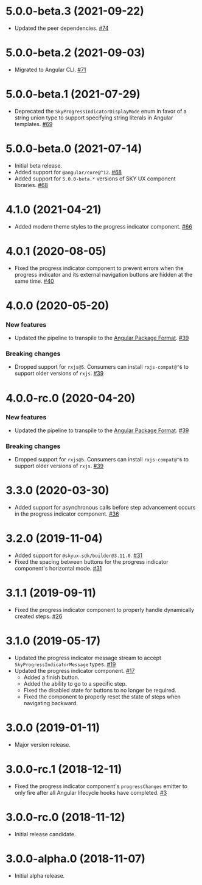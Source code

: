 # 5.0.0-beta.3 (2021-09-22)

- Updated the peer dependencies. [#74](https://github.com/blackbaud/skyux-progress-indicator/pull/74)

# 5.0.0-beta.2 (2021-09-03)

- Migrated to Angular CLI. [#71](https://github.com/blackbaud/skyux-progress-indicator/pull/71)

# 5.0.0-beta.1 (2021-07-29)

- Deprecated the `SkyProgressIndicatorDisplayMode` enum in favor of a string union type to support specifying string literals in Angular templates. [#69](https://github.com/blackbaud/skyux-progress-indicator/pull/69)

# 5.0.0-beta.0 (2021-07-14)

- Initial beta release.
- Added support for `@angular/core@^12`. [#68](https://github.com/blackbaud/skyux-progress-indicator/pull/68)
- Added support for `5.0.0-beta.*` versions of SKY UX component libraries. [#68](https://github.com/blackbaud/skyux-progress-indicator/pull/68)

# 4.1.0 (2021-04-21)

- Added modern theme styles to the progress indicator component. [#66](https://github.com/blackbaud/skyux-progress-indicator/pull/66)

# 4.0.1 (2020-08-05)

- Fixed the progress indicator component to prevent errors when the progress indicator and its external navigation buttons are hidden at the same time. [#40](https://github.com/blackbaud/skyux-progress-indicator/pull/46)

# 4.0.0 (2020-05-20)

### New features

- Updated the pipeline to transpile to the [Angular Package Format](https://docs.google.com/document/d/1CZC2rcpxffTDfRDs6p1cfbmKNLA6x5O-NtkJglDaBVs/preview). [#39](https://github.com/blackbaud/skyux-progress-indicator/pull/39)

### Breaking changes

- Dropped support for `rxjs@5`. Consumers can install `rxjs-compat@^6` to support older versions of `rxjs`. [#39](https://github.com/blackbaud/skyux-progress-indicator/pull/39)

# 4.0.0-rc.0 (2020-04-20)

### New features

- Updated the pipeline to transpile to the [Angular Package Format](https://docs.google.com/document/d/1CZC2rcpxffTDfRDs6p1cfbmKNLA6x5O-NtkJglDaBVs/preview). [#39](https://github.com/blackbaud/skyux-progress-indicator/pull/39)

### Breaking changes

- Dropped support for `rxjs@5`. Consumers can install `rxjs-compat@^6` to support older versions of `rxjs`. [#39](https://github.com/blackbaud/skyux-progress-indicator/pull/39)

# 3.3.0 (2020-03-30)

- Added support for asynchronous calls before step advancement occurs in the progress indicator component. [#36](https://github.com/blackbaud/skyux-progress-indicator/pull/36)

# 3.2.0 (2019-11-04)

- Added support for `@skyux-sdk/builder@3.11.0`. [#31](https://github.com/blackbaud/skyux-progress-indicator/pull/31)
- Fixed the spacing between buttons for the progress indicator component's horizontal mode. [#31](https://github.com/blackbaud/skyux-progress-indicator/pull/31)

# 3.1.1 (2019-09-11)

- Fixed the progress indicator component to properly handle dynamically created steps. [#26](https://github.com/blackbaud/skyux-progress-indicator/pull/26)

# 3.1.0 (2019-05-17)

- Updated the progress indicator message stream to accept `SkyProgressIndicatorMessage` types. [#19](https://github.com/blackbaud/skyux-progress-indicator/pull/19)
- Updated the progress indicator component. [#17](https://github.com/blackbaud/skyux-progress-indicator/pull/17)
  - Added a finish button.
  - Added the ability to go to a specific step.
  - Fixed the disabled state for buttons to no longer be required.
  - Fixed the component to properly reset the state of steps when navigating backward.

# 3.0.0 (2019-01-11)

- Major version release.

# 3.0.0-rc.1 (2018-12-11)

- Fixed the progress indicator component's `progressChanges` emitter to only fire after all Angular lifecycle hooks have completed. [#3](https://github.com/blackbaud/skyux-progress-indicator/pull/3)

# 3.0.0-rc.0 (2018-11-12)

- Initial release candidate.

# 3.0.0-alpha.0 (2018-11-07)

- Initial alpha release.
